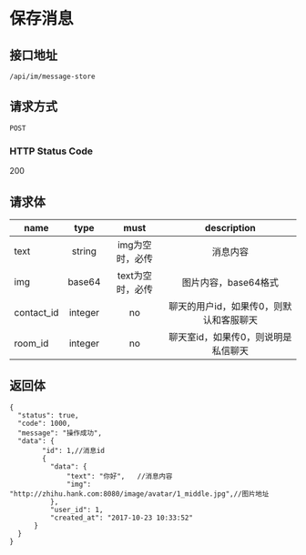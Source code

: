 # 保存消息

## 接口地址

`/api/im/message-store`

## 请求方式

`POST`

### HTTP Status Code

200

## 请求体

| name     | type     | must     | description |
|----------|:--------:|:--------:|:--------:|
| text   | string   | img为空时，必传     | 消息内容 |
| img   | base64   | text为空时，必传     | 图片内容，base64格式 |
| contact_id | integer | no | 聊天的用户id，如果传0，则默认和客服聊天 |
| room_id | integer | no | 聊天室id，如果传0，则说明是私信聊天 |


## 返回体

```json5
{
  "status": true,
  "code": 1000,
  "message": "操作成功",
  "data": {
        "id": 1,//消息id
        {
          "data": {
              "text": "你好",   //消息内容
              "img": "http://zhihu.hank.com:8080/image/avatar/1_middle.jpg",//图片地址
          },
          "user_id": 1,
          "created_at": "2017-10-23 10:33:52"
      }
  }
}
``` 

